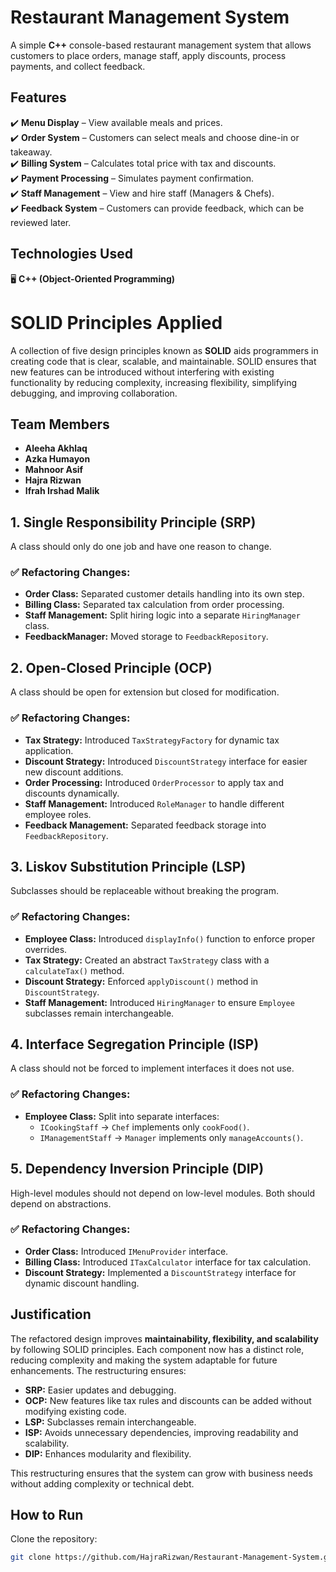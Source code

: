 # **Restaurant Management System**

A simple **C++** console-based restaurant management system that allows customers to place orders, manage staff, apply discounts, process payments, and collect feedback.

## **Features**  

✔️ **Menu Display** – View available meals and prices.  
✔️ **Order System** – Customers can select meals and choose dine-in or takeaway.  
✔️ **Billing System** – Calculates total price with tax and discounts.  
✔️ **Payment Processing** – Simulates payment confirmation.  
✔️ **Staff Management** – View and hire staff (Managers & Chefs).  
✔️ **Feedback System** – Customers can provide feedback, which can be reviewed later.  

## **Technologies Used**  

🖥️ **C++ (Object-Oriented Programming)**  

# SOLID Principles Applied

A collection of five design principles known as **SOLID** aids programmers in creating code that is clear, scalable, and maintainable. SOLID ensures that new features can be introduced without interfering with existing functionality by reducing complexity, increasing flexibility, simplifying debugging, and improving collaboration.

## Team Members
- **Aleeha Akhlaq**
- **Azka Humayon**
- **Mahnoor Asif**
- **Hajra Rizwan**
- **Ifrah Irshad Malik**

## 1. Single Responsibility Principle (SRP)
A class should only do one job and have one reason to change.

### ✅ Refactoring Changes:
- **Order Class:** Separated customer details handling into its own step.
- **Billing Class:** Separated tax calculation from order processing.
- **Staff Management:** Split hiring logic into a separate `HiringManager` class.
- **FeedbackManager:** Moved storage to `FeedbackRepository`.

## 2. Open-Closed Principle (OCP)
A class should be open for extension but closed for modification.

### ✅ Refactoring Changes:
- **Tax Strategy:** Introduced `TaxStrategyFactory` for dynamic tax application.
- **Discount Strategy:** Introduced `DiscountStrategy` interface for easier new discount additions.
- **Order Processing:** Introduced `OrderProcessor` to apply tax and discounts dynamically.
- **Staff Management:** Introduced `RoleManager` to handle different employee roles.
- **Feedback Management:** Separated feedback storage into `FeedbackRepository`.

## 3. Liskov Substitution Principle (LSP)
Subclasses should be replaceable without breaking the program.

### ✅ Refactoring Changes:
- **Employee Class:** Introduced `displayInfo()` function to enforce proper overrides.
- **Tax Strategy:** Created an abstract `TaxStrategy` class with a `calculateTax()` method.
- **Discount Strategy:** Enforced `applyDiscount()` method in `DiscountStrategy`.
- **Staff Management:** Introduced `HiringManager` to ensure `Employee` subclasses remain interchangeable.

## 4. Interface Segregation Principle (ISP)
A class should not be forced to implement interfaces it does not use.

### ✅ Refactoring Changes:
- **Employee Class:** Split into separate interfaces:
  - `ICookingStaff` → `Chef` implements only `cookFood()`.
  - `IManagementStaff` → `Manager` implements only `manageAccounts()`.

## 5. Dependency Inversion Principle (DIP)
High-level modules should not depend on low-level modules. Both should depend on abstractions.

### ✅ Refactoring Changes:
- **Order Class:** Introduced `IMenuProvider` interface.
- **Billing Class:** Introduced `ITaxCalculator` interface for tax calculation.
- **Discount Strategy:** Implemented a `DiscountStrategy` interface for dynamic discount handling.

## Justification
The refactored design improves **maintainability, flexibility, and scalability** by following SOLID principles. Each component now has a distinct role, reducing complexity and making the system adaptable for future enhancements. The restructuring ensures:

- **SRP:** Easier updates and debugging.
- **OCP:** New features like tax rules and discounts can be added without modifying existing code.
- **LSP:** Subclasses remain interchangeable.
- **ISP:** Avoids unnecessary dependencies, improving readability and scalability.
- **DIP:** Enhances modularity and flexibility.

This restructuring ensures that the system can grow with business needs without adding complexity or technical debt.

## **How to Run**  

Clone the repository:  
```sh
git clone https://github.com/HajraRizwan/Restaurant-Management-System.git


